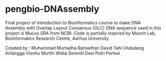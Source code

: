 # pengbio-DNAssembly
Final project of Introduction to Bioinformatics course to make DNA Assembly with Overlap Layout Consensus (OLC)
DNA sequence used in this project is Mucus SRA from NCBI. Code is partially inspired by Munch Lab, Bioinformatics Research Centre, Aarhus University

Created by : 
Muhammad Murtadha Ramadhan
David Tahi Ulubalang
Airlangga Visnhu Murthi
Widia Sereniti
Desi Putri Pertiwi
